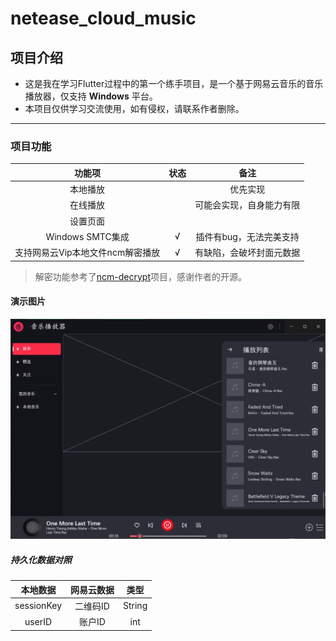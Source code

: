 # netease_cloud_music

## 项目介绍
* 这是我在学习Flutter过程中的第一个练手项目，是一个基于网易云音乐的音乐播放器，仅支持 **Windows** 平台。
* 本项目仅供学习交流使用，如有侵权，请联系作者删除。
***

### 项目功能
|         功能项         | 状态 |      备注       |
|:-------------------:|:--:|:-------------:|
|        本地播放         |    |     优先实现      |
|        在线播放         |    | 可能会实现，自身能力有限  |
|        设置页面         |    |               |
|   Windows SMTC集成    | √  | 插件有bug，无法完美支持 |
| 支持网易云Vip本地文件ncm解密播放 | √  | 有缺陷，会破坏封面元数据  |
> 解密功能参考了[ncm-decrypt](https://github.com/taurusxin/ncmdump)项目，感谢作者的开源。

#### 演示图片
![界面](./demo.png)
##### 持久化数据对照
|    本地数据    | 网易云数据 |   类型   |
|:----------:|:-----:|:------:|
| sessionKey | 二维码ID | String |
|   userID   | 账户ID  |  int   |
